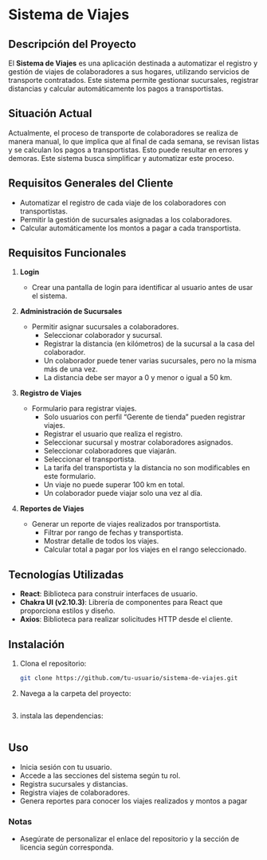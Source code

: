 # Sistema de Viajes

## Descripción del Proyecto

El **Sistema de Viajes** es una aplicación destinada a automatizar el registro y gestión de viajes de colaboradores a sus hogares, utilizando servicios de transporte contratados. Este sistema permite gestionar sucursales, registrar distancias y calcular automáticamente los pagos a transportistas.

## Situación Actual

Actualmente, el proceso de transporte de colaboradores se realiza de manera manual, lo que implica que al final de cada semana, se revisan listas y se calculan los pagos a transportistas. Esto puede resultar en errores y demoras. Este sistema busca simplificar y automatizar este proceso.

## Requisitos Generales del Cliente

- Automatizar el registro de cada viaje de los colaboradores con transportistas.
- Permitir la gestión de sucursales asignadas a los colaboradores.
- Calcular automáticamente los montos a pagar a cada transportista.

## Requisitos Funcionales

1. **Login**
   - Crear una pantalla de login para identificar al usuario antes de usar el sistema.

2. **Administración de Sucursales**
   - Permitir asignar sucursales a colaboradores.
     - Seleccionar colaborador y sucursal.
     - Registrar la distancia (en kilómetros) de la sucursal a la casa del colaborador.
     - Un colaborador puede tener varias sucursales, pero no la misma más de una vez.
     - La distancia debe ser mayor a 0 y menor o igual a 50 km.

3. **Registro de Viajes**
   - Formulario para registrar viajes.
     - Solo usuarios con perfil “Gerente de tienda” pueden registrar viajes.
     - Registrar el usuario que realiza el registro.
     - Seleccionar sucursal y mostrar colaboradores asignados.
     - Seleccionar colaboradores que viajarán.
     - Seleccionar el transportista.
     - La tarifa del transportista y la distancia no son modificables en este formulario.
     - Un viaje no puede superar 100 km en total.
     - Un colaborador puede viajar solo una vez al día.

4. **Reportes de Viajes**
   - Generar un reporte de viajes realizados por transportista.
     - Filtrar por rango de fechas y transportista.
     - Mostrar detalle de todos los viajes.
     - Calcular total a pagar por los viajes en el rango seleccionado.

## Tecnologías Utilizadas

- **React**: Biblioteca para construir interfaces de usuario.
- **Chakra UI (v2.10.3)**: Librería de componentes para React que proporciona estilos y diseño.
- **Axios**: Biblioteca para realizar solicitudes HTTP desde el cliente.

## Instalación

1. Clona el repositorio:
   ```bash
   git clone https://github.com/tu-usuario/sistema-de-viajes.git

2. Navega a la carpeta del proyecto:
   ```cd sistema-de-viajes

3. instala las dependencias:
   ```npm install

 ## Uso
- Inicia sesión con tu usuario.
- Accede a las secciones del sistema según tu rol.
- Registra sucursales y distancias.
- Registra viajes de colaboradores.
- Genera reportes para conocer los viajes realizados y montos a pagar   


### Notas

- Asegúrate de personalizar el enlace del repositorio y la sección de licencia según corresponda.
